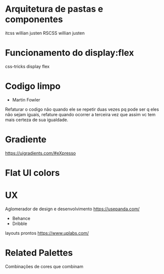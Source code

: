 

# Arquitetura de pastas e componentes
itcss willian justen
RSCSS willian justen

# Funcionamento do display:flex
css-tricks display flex

# Codigo limpo
- Martin Fowler

Refaturar o codigo não quando ele se repetir duas vezes pq pode ser q eles não sejam iguais, refature quando ocorrer a terceira vez que assim vc tem mais certeza de sua igualdade.

# Gradiente

https://uigradients.com/#eXpresso


# Flat UI colors


# UX

Aglomerador de design e desenvolvimento
https://usepanda.com/
 - Behance
 - Dribble

layouts prontos
https://www.uplabs.com/


# Related Palettes
Combinações de cores que combinam 

